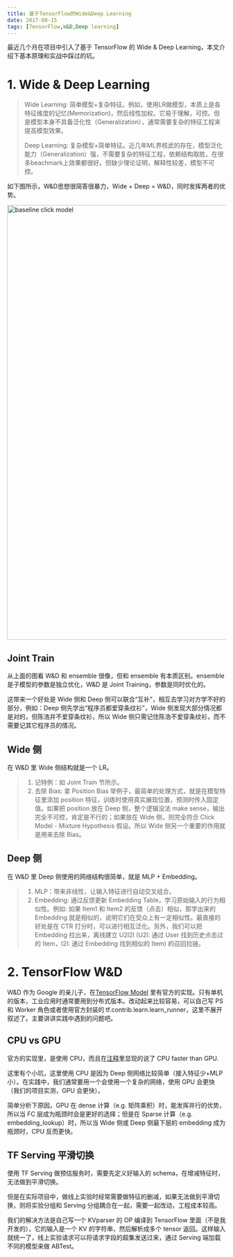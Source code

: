 ```yaml
---
title: 基于TensorFlow的Wide&Deep Learning 
date: 2017-08-15
tags: [TensorFlow,W&D,Deep learning]
---
```


最近几个月在项目中引入了基于 TensorFlow 的 Wide & Deep Learning，本文介绍下基本原理和实战中踩过的坑。

<!--more-->

# 1. Wide & Deep Learning

> Wide Learning: 简单模型+复杂特征。例如，使用LR做模型，本质上是各特征维度的记忆(Memorization)，然后线性加权。它易于理解，可控。但是模型本身不具备泛化性（Generalization），通常需要复杂的特征工程来提高模型效果。
> 
> Deep Learning: 复杂模型+简单特征。近几年ML界核武的存在，模型泛化能力（Generalization）强，不需要复杂的特征工程，依赖结构取胜，在很多beachmark上效果都很好。但缺少理论证明，解释性较差，模型不可控。

如下图所示，W&D思想很简答很暴力，Wide + Deep = W&D，同时发挥两者的优势。

<img src="https://www.tensorflow.org/images/wide_n_deep.svg" width ="1000" alt="baseline click model" align=center />


## Joint Train
从上面的图看 W&D 和 ensemble 很像，但和 ensemble 有本质区别。ensemble 是子模型的参数是独立优化，W&D 是 Joint Training，参数是同时优化的。

这带来一个好处是 Wide 侧和 Deep 侧可以联合“互补”，相互去学习对方学不好的部分，例如：Deep 侧先学出“程序员都爱穿条纹衫”，Wide 侧发现大部分情况都是对的，但陈浩并不爱穿条纹衫，所以 Wide 侧只需记住陈浩不爱穿条纹衫，而不需要记其它程序员的情况。

## Wide 侧
在 W&D 里 Wide 侧结构就是一个 LR。
> 1. 记特例：如 Joint Train 节所示。
> 2. 去除 Bias: 拿 Position Bias 举例子，最简单的处理方式，就是在模型特征里添加 position 特征，训练时使用真实展现位置，预测时传入固定值。如果把 position 放在 Deep 侧，整个逻辑没法 make sense，输出完全不可控，肯定是不行的；如果放在 Wide 侧，则完全符合 Click Model - Mixture Hypothesis 假设。所以 Wide 侧另一个重要的作用就是用来去除 Bias。

## Deep 侧
在 W&D 里 Deep 侧使用的网络结构很简单，就是 MLP + Embedding。
> 1. MLP：带来非线性，让输入特征进行自动交叉组合。
> 2. Embedding: 通过反馈更新 Embedding Table，学习原始输入的行为相似性。例如: 如果 Item1 和 Item2 的反馈（点击）相似，那学出来的 Embedding 就是相似的，说明它们在受众上有一定相似性。最直接的好处是在 CTR 打分时，可以进行相互泛化。另外，我们可以把 Embedding 拉出来，离线建立 U2I2I (U2I: 通过 User 找到历史点击过的 Item，I2I: 通过 Embedding 找到相似的 Item) 的召回拉链。

# 2. TensorFlow W&D
W&D 作为 Google 的亲儿子，在[TensorFlow Model](https://github.com/tensorflow/models/tree/r1.4.0/official/wide_deep) 里有官方的实现。只有单机的版本，工业应用时通常要用到分布式版本。改动起来比较容易，可以自己写 PS 和 Worker 角色或者使用官方封装的 tf.contrib.learn.learn_runner，这里不展开叙述了。主要讲讲实践中遇到的问题吧。
## CPU vs GPU
官方的实现里，是使用 CPU，而且在[注释](https://github.com/tensorflow/models/blob/r1.4.0/official/wide_deep/wide_deep.py#L145)里显现的说了 CPU faster than GPU.

这里有个小坑，这里使用 CPU 是因为 Deep 侧网络比较简单（接入特征少+MLP小）。在实践中，我们通常要用一个会使用一个复杂的网络，使用 GPU 会更快（我们的项目实测，GPU 会更快）。

简单分析下原因，GPU 在 dense 计算（e.g. 矩阵乘积）时，能发挥并行的优势，所以当 FC 层成为瓶颈时会是更好的选择；但是在 Sparse 计算（e.g. embedding_lookup）时，所以当 Wide 侧或 Deep 侧最下层的 embedding 成为瓶颈时，CPU 反而更快。

## TF Serving 平滑切换
使用 TF Serving 做预估服务时，需要先定义好输入的 schema，在增减特征时，无法做到平滑切换。

但是在实际项目中，做线上实验时经常需要做特征的删减，如果无法做到平滑切换，则将实验分组和 Serving 分组耦合在一起，需要一起改动，工程成本较高。

我们的解决方法是自己写一个 KVparser 的 OP 编译到 TensorFlow 里面（不是我开发的），它的输入是一个 KV 的字符串，然后解析成多个 tensor 返回。这样输入就统一了，线上实验请求可以将请求字段的超集发送过来，通过 Serving 端加载不同的模型来做 ABTest。